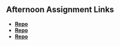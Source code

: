 ## Afternoon Assignment Links

* **[Repo](https://github.com/AJVancattenburch/<ASSIGNMENT_REPO>)**
* **[Repo](https://github.com/AJVancattenburch/<ASSIGNMENT_REPO>)**
* **[Repo](https://github.com/AJVancattenburch/<ASSIGNMENT_REPO>)**

